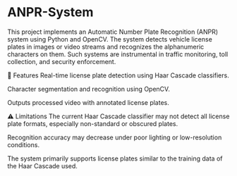 # ANPR-System
This project implements an Automatic Number Plate Recognition (ANPR) system using Python and OpenCV. 
The system detects vehicle license plates in images or video streams and recognizes the alphanumeric characters on them. 
Such systems are instrumental in traffic monitoring, toll collection, and security enforcement.

📌 Features
Real-time license plate detection using Haar Cascade classifiers.

Character segmentation and recognition using OpenCV.

Outputs processed video with annotated license plates.

⚠️ Limitations
The current Haar Cascade classifier may not detect all license plate formats, especially non-standard or obscured plates.

Recognition accuracy may decrease under poor lighting or low-resolution conditions.

The system primarily supports license plates similar to the training data of the Haar Cascade used.





